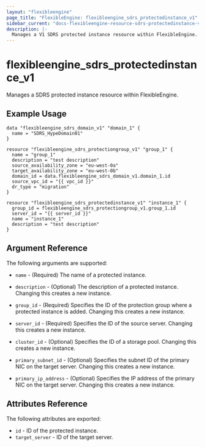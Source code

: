 ```yaml
---
layout: "flexibleengine"
page_title: "FlexibleEngine: flexibleengine_sdrs_protectedinstance_v1"
sidebar_current: "docs-flexibleengine-resource-sdrs-protectedinstance-v1"
description: |-
  Manages a V1 SDRS protected instance resource within FlexibleEngine.
---
```


# flexibleengine_sdrs_protectedinstance_v1

Manages a SDRS protected instance resource within FlexibleEngine.

## Example Usage

```hcl
data "flexibleengine_sdrs_domain_v1" "domain_1" {
  name = "SDRS_HypeDomain01"
}

resource "flexibleengine_sdrs_protectiongroup_v1" "group_1" {
  name = "group_1"
  description = "test description"
  source_availability_zone = "eu-west-0a"
  target_availability_zone = "eu-west-0b"
  domain_id = data.flexibleengine_sdrs_domain_v1.domain_1.id
  source_vpc_id = "{{ vpc_id }}"
  dr_type = "migration"
}

resource "flexibleengine_sdrs_protectedinstance_v1" "instance_1" {
  group_id = flexibleengine_sdrs_protectiongroup_v1.group_1.id
  server_id = "{{ server_id }}"
  name = "instance_1"
  description = "test description"
}

```

## Argument Reference

The following arguments are supported:

* `name` - (Required) The name of a protected instance.

* `description` - (Optional) The description of a protected instance. Changing this creates a new instance.

* `group_id` - (Required) Specifies the ID of the protection group where a protected instance is added. Changing this creates a new instance.

* `server_id` - (Required) Specifies the ID of the source server. Changing this creates a new instance.

* `cluster_id` - (Optional) Specifies the ID of a storage pool. Changing this creates a new instance.

* `primary_subnet_id` - (Optional) Specifies the subnet ID of the primary NIC on the target server. Changing this creates a new instance.

* `primary_ip_address` - (Optional) Specifies the IP address of the primary NIC on the target server. Changing this creates a new instance.


## Attributes Reference

The following attributes are exported:

* `id` -  ID of the protected instance.
* `target_server` -  ID of the target server.
